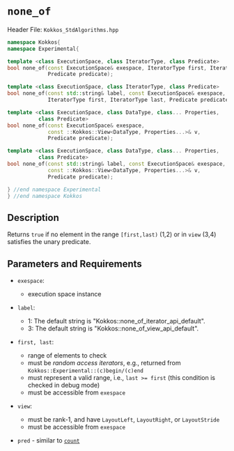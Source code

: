 
# `none_of`

Header File: `Kokkos_StdAlgorithms.hpp`

```cpp
namespace Kokkos{
namespace Experimental{

template <class ExecutionSpace, class IteratorType, class Predicate>
bool none_of(const ExecutionSpace& exespace, IteratorType first, IteratorType last,  (1)
             Predicate predicate);

template <class ExecutionSpace, class IteratorType, class Predicate>
bool none_of(const std::string& label, const ExecutionSpace& exespace,               (2)
             IteratorType first, IteratorType last, Predicate predicate);

template <class ExecutionSpace, class DataType, class... Properties,
          class Predicate>
bool none_of(const ExecutionSpace& exespace,
             const ::Kokkos::View<DataType, Properties...>& v,                       (3)
             Predicate predicate);

template <class ExecutionSpace, class DataType, class... Properties,
          class Predicate>
bool none_of(const std::string& label, const ExecutionSpace& exespace,               (4)
             const ::Kokkos::View<DataType, Properties...>& v,
             Predicate predicate);

} //end namespace Experimental
} //end namespace Kokkos
```
## Description

Returns `true` if no element in the range `[first,last)` (1,2) or in `view` (3,4) 
satisfies the unary predicate. 

## Parameters and Requirements

- `exespace`:
  - execution space instance

- `label`:
    - 1: The default string is "Kokkos::none_of_iterator_api_default".
    - 3: The default string is "Kokkos::none_of_view_api_default".

- `first, last`:
  - range of elements to check
  - must be *random access iterators*, e.g., returned from `Kokkos::Experimental::(c)begin/(c)end`
  - must represent a valid range, i.e., `last >= first` (this condition is checked in debug mode)
  - must be accessible from `exespace`

- `view`:
  - must be rank-1, and have `LayoutLeft`, `LayoutRight`, or `LayoutStride`
  - must be accessible from `exespace`

- `pred` - similar to [`count`](./StdCount)
